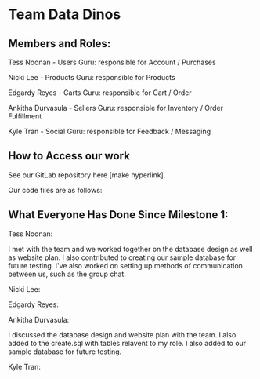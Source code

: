 # Team Data Dinos

## Members and Roles:

Tess Noonan - Users Guru: responsible for Account / Purchases

Nicki Lee - Products Guru: responsible for Products

Edgardy Reyes - Carts Guru: responsible for Cart / Order

Ankitha Durvasula - Sellers Guru: responsible for Inventory / Order Fulfillment

Kyle Tran - Social Guru: responsible for Feedback / Messaging

## How to Access our work

See our GitLab repository here [make hyperlink].

Our code files are as follows:

## What Everyone Has Done Since Milestone 1:

Tess Noonan:

I met with the team and we worked together on the database design as well as website plan.
I also contributed to creating our sample database for future testing.
I've also worked on setting up methods of communication between us, such as the group chat.

Nicki Lee:

Edgardy Reyes:

Ankitha Durvasula:

I discussed the database design and website plan with the team. I also added to the create.sql
with tables relavent to my role. I also added to our sample database for future testing.

Kyle Tran:
